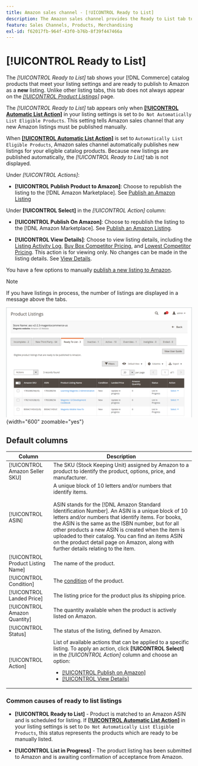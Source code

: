 ```yaml
---
title: Amazon sales channel - [!UICONTROL Ready to List]
description: The Amazon sales channel provides the Ready to List tab to help you review Commerce products that meet eligibility but are not automatically listed.
feature: Sales Channels, Products, Merchandising
exl-id: f62017fb-964f-43f0-b76b-8f39f447466a
---
```

# [!UICONTROL Ready to List]

The _[!UICONTROL Ready to List]_ tab shows your [!DNL Commerce] catalog products that meet your listing settings and are ready to publish to Amazon as a **new** listing. Unlike other listing tabs, this tab does not always appear on the [_[!UICONTROL Product Listings]_](./managing-product-listings.md) page.

The _[!UICONTROL Ready to List]_ tab appears only when [**[!UICONTROL Automatic List Action]**](./product-listing-actions.md) in your listing settings is set to `Do Not Automatically List Eligible Products`. This setting tells Amazon sales channel that any new Amazon listings must be published manually.

When [**[!UICONTROL Automatic List Action]**](./product-listing-actions.md) is set to `Automatically List Eligible Products`, Amazon sales channel automatically publishes new listings for your eligible catalog products. Because new listings are published automatically, the _[!UICONTROL Ready to List]_ tab is not displayed.

Under _[!UICONTROL Actions]_:

- **[!UICONTROL Publish Product to Amazon]**: Choose to republish the listing to the [!DNL Amazon Marketplace]. See [Publish an Amazon Listing](./publish-listings-manually.md)

Under **[!UICONTROL Select]** in the _[!UICONTROL Action]_ column:

- **[!UICONTROL Publish On Amazon]**: Choose to republish the listing to the [!DNL Amazon Marketplace]. See [Publish an Amazon Listing](./publish-listings-manually.md).

- **[!UICONTROL View Details]**: Choose to view listing details, including the [Listing Activity Log](./product-listing-details.md#listing-activity-log), [Buy Box Competitor Pricing](./product-listing-details.md#buy-box-competitor-pricing), and [Lowest Competitor Pricing](./product-listing-details.md#lowest-competitor-pricing). This action is for viewing only. No changes can be made in the listing details. See [View Details](./product-listing-details.md).

You have a few options to manually [publish a new listing to Amazon](./publish-listings-manually.md).

>[!NOTE]
>If you have listings in process, the number of listings are displayed in a message above the tabs.

![Ready to list](assets/amazon-ready-to-list.png){width="600" zoomable="yes"}

## Default columns

| Column                            | Description                                                                                                                                                                                                                                                                                                                                                                                                                                                                              |
|-----------------------------------|------------------------------------------------------------------------------------------------------------------------------------------------------------------------------------------------------------------------------------------------------------------------------------------------------------------------------------------------------------------------------------------------------------------------------------------------------------------------------------------|
| [!UICONTROL Amazon Seller SKU]    | The SKU (Stock Keeping Unit) assigned by Amazon to a product to identify the product, options, price, and manufacturer.                                                                                                                                                                                                                                                                                                                                                                  |
| [!UICONTROL ASIN]                 | A unique block of 10 letters and/or numbers that identify items.<br><br>ASIN stands for the [!DNL Amazon Standard Identification Number]. An ASIN is a unique block of 10 letters and/or numbers that identify items. For books, the ASIN is the same as the ISBN number, but for all other products a new ASIN is created when the item is uploaded to their catalog. You can find an items ASIN on the product detail page on Amazon, along with further details relating to the item. |
| [!UICONTROL Product Listing Name] | The name of the product.                                                                                                                                                                                                                                                                                                                                                                                                                                                                 |
| [!UICONTROL Condition]            | The [condition](./product-listing-condition.md) of the product.                                                                                                                                                                                                                                                                                                                                                                                                                          |
| [!UICONTROL Landed Price]         | The listing price for the product plus its shipping price.                                                                                                                                                                                                                                                                                                                                                                                                                               |
| [!UICONTROL Amazon Quantity]      | The quantity available when the product is actively listed on Amazon.                                                                                                                                                                                                                                                                                                                                                                                                                    |
| [!UICONTROL Status]               | The status of the listing, defined by Amazon.                                                                                                                                                                                                                                                                                                                                                                                                                                            |
| [!UICONTROL Action]               | List of available actions that can be applied to a specific listing. To apply an action, click **[!UICONTROL Select]** in the _[!UICONTROL Action]_ column and choose an option:<ul><li>[[!UICONTROL Publish on Amazon]](./publish-listings-manually.md)</li><li>[[!UICONTROL View Details]](./product-listing-details.md)</li></ul>                                                                                                                                                     |

### Common causes of ready to list listings

- **[!UICONTROL Ready to List]** - Product is matched to an Amazon ASIN and is scheduled for listing. If [**[!UICONTROL Automatic List Action]**](./product-listing-actions.md) in your listing settings is set to `Do Not Automatically List Eligible Products`, this status represents the products which are ready to be manually listed.

- **[!UICONTROL List in Progress]** - The product listing has been submitted to Amazon and is awaiting confirmation of acceptance from Amazon.
